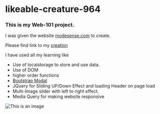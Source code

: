 # likeable-creature-964

### This is my Web-101 project. <br/>
I was given the website [modesense.com](https://modesense.com/) to create.

Please find link to my [creation](https://harmonious-salmiakki-87d6d6.netlify.app/)

I have used all my learning like 
- Use of localstorage to store and use data.
- Use of DOM
- higher order functions
- [Bootstrap Modal](https://getbootstrap.com/docs/5.0/components/modal/)
- JQuery for Sliding UP/Down Effect and loading Header on page load
- Multi-Image slider with left to right effect.
- Media Query for making website responsive


![This is an image](https://github.com/kaushalragini/likeable-creature-964/tree/main/img/home_page.png)
